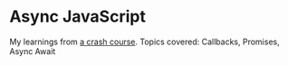 # Async JavaScript

My learnings from [a crash course](https://youtu.be/PoRJizFvM7s). Topics covered: Callbacks, Promises, Async Await
